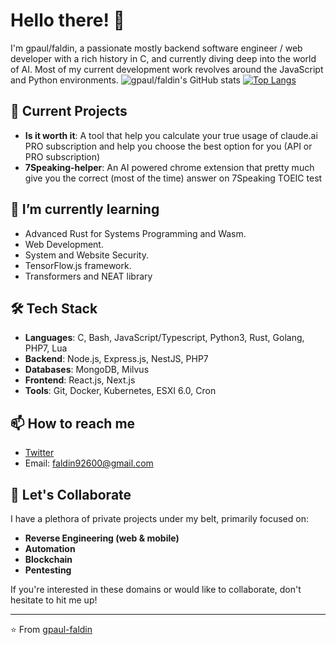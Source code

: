# Hello there! 👋

I'm gpaul/faldin, a passionate mostly backend software engineer / web developer with a rich history in C, and currently diving deep into the world of AI. Most of my current development work revolves around the JavaScript and Python environments.
![gpaul/faldin's GitHub stats](https://github-readme-stats-gpaul-faldin.vercel.app/api?username=gpaul-faldin&show_icons=true&theme=radical&include_all_commits=true)
[![Top Langs](https://github-readme-stats-gpaul-faldin.vercel.app/api/top-langs/?username=gpaul-faldin&layout=compact)](https://github.com/anuraghazra/github-readme-stats)

## 🔭 Current Projects

- **Is it worth it**: A tool that help you calculate your true usage of claude.ai PRO subscription and help you choose the best option for you (API or PRO subscription)
- **7Speaking-helper**: An AI powered chrome extension that pretty much give you the correct (most of the time) answer on 7Speaking TOEIC test

## 🌱 I’m currently learning

- Advanced Rust for Systems Programming and Wasm.
- Web Development.
- System and Website Security.
- TensorFlow.js framework.
- Transformers and NEAT library

## 🛠️ Tech Stack

- **Languages**: C, Bash, JavaScript/Typescript, Python3, Rust, Golang, PHP7, Lua
- **Backend**: Node.js, Express.js, NestJS, PHP7 
- **Databases**: MongoDB, Milvus
- **Frontend**: React.js, Next.js
- **Tools**: Git, Docker, Kubernetes, ESXI 6.0, Cron

## 📫 How to reach me

- [Twitter](https://twitter.com/GpaulFaldin)
- Email: faldin92600@gmail.com

## 🤝 Let's Collaborate

I have a plethora of private projects under my belt, primarily focused on:
- **Reverse Engineering (web & mobile)**
- **Automation**
- **Blockchain**
- **Pentesting**

If you're interested in these domains or would like to collaborate, don't hesitate to hit me up!

---

⭐️ From [gpaul-faldin](https://github.com/gpaul-faldin)

